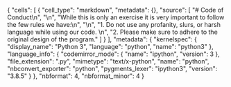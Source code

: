 {
 "cells": [
  {
   "cell_type": "markdown",
   "metadata": {},
   "source": [
    "# Code of Conduct\n",
    "\n",
    "While this is only an exercise it is very important to follow the few rules we have:\n",
    "\n",
    "1. Do not use any profanity, slurs, or harsh language while using our code. \n",
    "2. Please make sure to adhere to the original design of the program."
   ]
  }
 ],
 "metadata": {
  "kernelspec": {
   "display_name": "Python 3",
   "language": "python",
   "name": "python3"
  },
  "language_info": {
   "codemirror_mode": {
    "name": "ipython",
    "version": 3
   },
   "file_extension": ".py",
   "mimetype": "text/x-python",
   "name": "python",
   "nbconvert_exporter": "python",
   "pygments_lexer": "ipython3",
   "version": "3.8.5"
  }
 },
 "nbformat": 4,
 "nbformat_minor": 4
}
